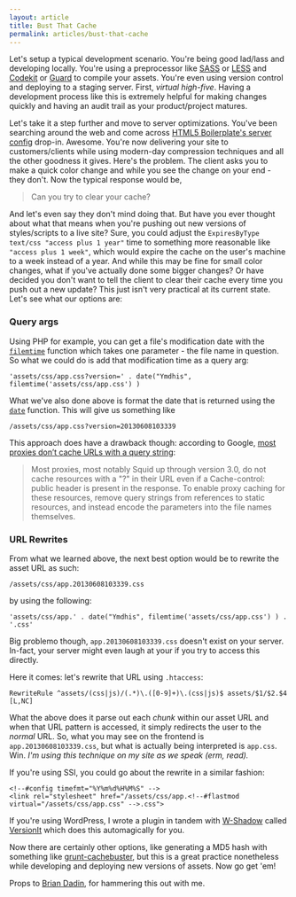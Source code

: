 ```yaml
---
layout: article
title: Bust That Cache
permalink: articles/bust-that-cache
---
```


Let's setup a typical development scenario. You're being good lad/lass and developing locally. You're using a preprocessor like [SASS](http://sass-lang.com) or [LESS](http://lesscss.org) and [Codekit](http://incident57.com/codekit/) or [Guard](https://github.com/guard/guard) to compile your assets. You're even using version control and deploying to a staging server. First, _virtual high-five_. Having a development process like this is extremely helpful for making changes quickly and having an audit trail as your product/project matures.

Let's take it a step further and move to server optimizations. You've been searching around the web and come across [HTML5 Boilerplate's server config](https://github.com/h5bp/server-configs) drop-in. Awesome. You're now delivering your site to customers/clients while using modern-day compression techniques and all the other goodness it gives. Here's the problem. The client asks you to make a quick color change and while you see the change on your end - they don't. Now the typical response would be,

> Can you try to clear your cache?

And let's even say they don't mind doing that. But have you ever thought about what that means when you're pushing out new versions of styles/scripts to a live site? Sure, you could adjust the `ExpiresByType text/css "access plus 1 year"` time to something more reasonable like `"access plus 1 week"`, which would expire the cache on the user's machine to a week instead of a year. And while this may be fine for small color changes, what if you've actually done some bigger changes? Or have decided you don't want to tell the client to clear their cache every time you push out a new update? This just isn't very practical at its current state. Let's see what our options are:

### Query args

Using PHP for example, you can get a file's modification date with the [`filemtime`](http://php.net/manual/en/function.filemtime.php) function which takes one parameter - the file name in question. So what we could do is add that modification time as a query arg:

    'assets/css/app.css?version=' . date("Ymdhis", filemtime('assets/css/app.css') )

What we've also done above is format the date that is returned using the [`date`](http://php.net/manual/en/function.date.php) function. This will give us something like

    /assets/css/app.css?version=20130608103339

This approach does have a drawback though: according to Google, [most proxies don’t cache URLs with a query string](https://developers.google.com/speed/docs/best-practices/caching?hl=sv#LeverageProxyCaching):

> Most proxies, most notably Squid up through version 3.0, do not cache resources with a "?" in their URL even if a Cache-control: public header is present in the response. To enable proxy caching for these resources, remove query strings from references to static resources, and instead encode the parameters into the file names themselves.

### URL Rewrites

From what we learned above, the next best option would be to rewrite the asset URL as such:

    /assets/css/app.20130608103339.css

by using the following:

    'assets/css/app.' . date("Ymdhis", filemtime('assets/css/app.css') ) . '.css'

Big problemo though, `app.20130608103339.css` doesn't exist on your server. In-fact, your server might even laugh at your if you try to access this directly.

Here it comes: let's rewrite that URL using `.htaccess`:

    RewriteRule ^assets/(css|js)/(.*)\.([0-9]+)\.(css|js)$ assets/$1/$2.$4 [L,NC]

What the above does it parse out each _chunk_ within our asset URL and when that URL pattern is accessed, it simply redirects the user to the _normal_ URL. So, what you may see on the frontend is `app.20130608103339.css`, but what is actually being interpreted is `app.css`. Win. _I'm using this technique on my site as we speak (erm, read)._

If you're using SSI, you could go about the rewrite in a similar fashion:

    <!--#config timefmt="%Y%m%d%H%M%S" -->
    <link rel="stylesheet" href="/assets/css/app.<!--#flastmod virtual="/assets/css/app.css" -->.css">

If you're using WordPress, I wrote a plugin in tandem with [W-Shadow](http://w-shadow.com) called [VersionIt](http://wordpress.org/plugins/versionit) which does this automagically for you.

Now there are certainly other options, like generating a MD5 hash with something like [grunt-cachebuster](https://github.com/felthy/grunt-cachebuster), but this is a great practice nonetheless while developing and deploying new versions of assets. Now go get 'em!

Props to [Brian Dadin](https://twitter.com/weezer311), for hammering this out with me.
